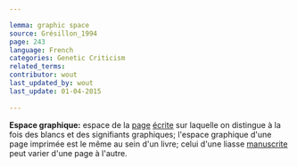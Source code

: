 ```yaml
---

lemma: graphic space
source: Grésillon_1994
page: 243 
language: French
categories: Genetic Criticism
related_terms: 
contributor: wout
last_updated_by: wout
last_update: 01-04-2015
        
---
```


**Espace graphique:** espace de la [page](page.html) [écrite](writingProduct.html) sur laquelle on distingue à la fois des blancs et des signifiants graphiques; l'espace graphique d'une page imprimée est le même au sein d'un livre; celui d'une liasse [manuscrite](manuscript.html) peut varier d'une page à l'autre.

